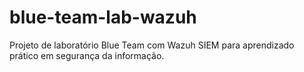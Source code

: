 # blue-team-lab-wazuh
Projeto de laboratório Blue Team com Wazuh SIEM para aprendizado prático em segurança da informação.
